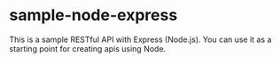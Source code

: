 # sample-node-express
This is a sample RESTful API with Express (Node.js). You can use it as a starting point for creating apis using Node.
